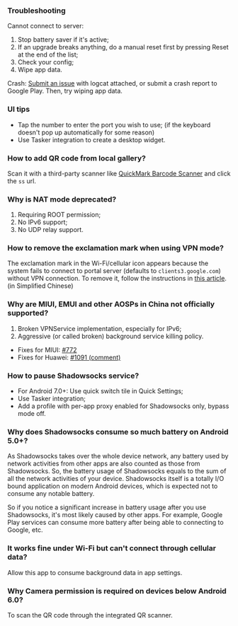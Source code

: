 ### Troubleshooting

Cannot connect to server:

1. Stop battery saver if it's active;
2. If an upgrade breaks anything, do a manual reset first by pressing Reset at the end of the list;
3. Check your config;
4. Wipe app data.

Crash: [Submit an issue](https://github.com/shadowsocks/shadowsocks-android/issues/new) with logcat attached, or submit a crash report to Google Play. Then, try wiping app data.

### UI tips

* Tap the number to enter the port you wish to use; (if the keyboard doesn't pop up automatically for some reason)
* Use Tasker integration to create a desktop widget.

### How to add QR code from local gallery?

Scan it with a third-party scanner like [QuickMark Barcode Scanner](https://play.google.com/store/apps/details?id=tw.com.quickmark) and click the `ss` url.


### Why is NAT mode deprecated?

1. Requiring ROOT permission;
2. No IPv6 support;
3. No UDP relay support.

### How to remove the exclamation mark when using VPN mode?

The exclamation mark in the Wi-Fi/cellular icon appears because the system fails to connect to portal server (defaults to `clients3.google.com`) without VPN connection. To remove it, follow the instructions in [this article](https://www.noisyfox.cn/45.html). (in Simplified Chinese)

### Why are MIUI, EMUI and other AOSPs in China not officially supported?

1. Broken VPNService implementation, especially for IPv6;
2. Aggressive (or called broken) background service killing policy.

* Fixes for MIUI: [#772](https://github.com/shadowsocks/shadowsocks-android/issues/772)
* Fixes for Huawei: [#1091 (comment)](https://github.com/shadowsocks/shadowsocks-android/issues/1091#issuecomment-276949836)

### How to pause Shadowsocks service?

* For Android 7.0+: Use quick switch tile in Quick Settings;
* Use Tasker integration;
* Add a profile with per-app proxy enabled for Shadowsocks only, bypass mode off.

### Why does Shadowsocks consume so much battery on Android 5.0+?

As Shadowsocks takes over the whole device network, any battery used by network activities from other apps are also counted as those from Shadowsocks. So, the battery usage of Shadowsocks equals to the sum of all the network activities of your device. Shadowsocks itself is a totally I/O bound application on modern Android devices, which is expected not to consume any notable battery.

So if you notice a significant increase in battery usage after you use Shadowsocks, it's most likely caused by other apps. For example, Google Play services can consume more battery after being able to connecting to Google, etc.

### It works fine under Wi-Fi but can't connect through cellular data?

Allow this app to consume background data in app settings.

### Why Camera permission is required on devices below Android 6.0?

To scan the QR code through the integrated QR scanner.

